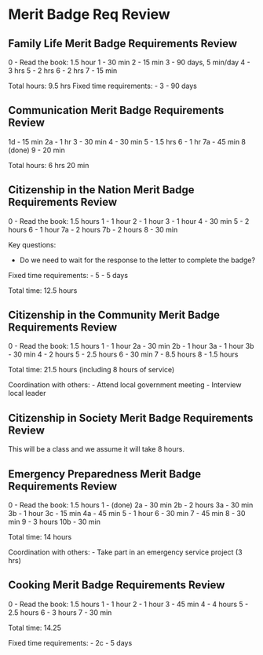 # Merit Badge Req Review

## Family Life Merit Badge Requirements Review

0 - Read the book: 1.5 hour
1 - 30 min
2 - 15 min
3 - 90 days, 5 min/day
4 - 3 hrs
5 - 2 hrs
6 - 2 hrs
7 - 15 min

Total hours: 9.5 hrs
Fixed time requirements: 
    - 3 - 90 days

## Communication Merit Badge Requirements Review

1d - 15 min
2a - 1 hr
3 - 30 min
4 - 30 min
5 - 1.5 hrs
6 - 1 hr
7a - 45 min
8 (done)
9 - 20 min

Total hours: 6 hrs 20 min

## Citizenship in the Nation Merit Badge Requirements Review

0 - Read the book: 1.5 hours
1 - 1 hour
2 - 1 hour
3 - 1 hour
4 - 30 min
5 - 2 hours
6 - 1 hour
7a - 2 hours
7b - 2 hours
8 - 30 min

Key questions:
  - Do we need to wait for the response to the letter to complete the badge?

Fixed time requirements: 
    - 5 - 5 days

Total time: 12.5 hours

## Citizenship in the Community Merit Badge Requirements Review

0 - Read the book: 1.5 hours
1 - 1 hour
2a - 30 min
2b - 1 hour
3a - 1 hour
3b - 30 min
4 - 2 hours
5 - 2.5 hours
6 - 30 min
7 - 8.5 hours
8 - 1.5 hours

Total time: 21.5 hours (including 8 hours of service)

Coordination with others:
    - Attend local government meeting
    - Interview local leader

## Citizenship in Society Merit Badge Requirements Review

This will be a class and we assume it will take 8 hours.

## Emergency Preparedness Merit Badge Requirements Review

0 - Read the book: 1.5 hours
1 - (done)
2a - 30 min
2b - 2 hours
3a - 30 min
3b - 1 hour
3c - 15 min
4a - 45 min
5 - 1 hour
6 - 30 min
7 - 45 min
8 - 30 min
9 - 3 hours
10b - 30 min

Total time: 14 hours

Coordination with others:
    - Take part in an emergency service project (3 hrs)

## Cooking Merit Badge Requirements Review

0 - Read the book: 1.5 hours
1 - 1 hour
2 - 1 hour
3 - 45 min
4 - 4 hours
5 - 2.5 hours
6 - 3 hours
7 - 30 min

Total time: 14.25



Fixed time requirements:
    - 2c - 5 days